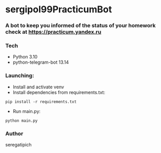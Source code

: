 # sergipol99PracticumBot
### A bot to keep you informed of the status of your homework check at https://practicum.yandex.ru
### Tech
- Python 3.10
- python-telegram-bot 13.14
### Launching:
- Install and activate venv
- Install dependencies from requirements.txt:
```
pip install -r requirements.txt
``` 
- Run main.py:
```
python main.py
```
### Author
seregatipich
